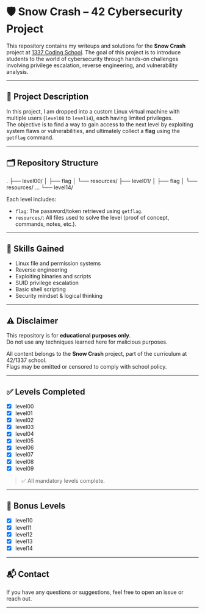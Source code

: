 # 🛡️ Snow Crash – 42 Cybersecurity Project

This repository contains my writeups and solutions for the **Snow Crash** project at [1337 Coding School](https://x.com/1337FIL).
The goal of this project is to introduce students to the world of cybersecurity through hands-on challenges involving privilege escalation, reverse engineering, and vulnerability analysis.

---

## 📖 Project Description

In this project, I am dropped into a custom Linux virtual machine with multiple users (`level00` to `level14`), each having limited privileges.  
The objective is to find a way to gain access to the next level by exploiting system flaws or vulnerabilities, and ultimately collect a **flag** using the `getflag` command.

---

## 🗂️ Repository Structure

.
├── level00/
│ ├── flag
│ └── resources/
├── level01/
│ ├── flag
│ └── resources/
...
└── level14/


Each level includes:
- `flag`: The password/token retrieved using `getflag`.
- `resources/`: All files used to solve the level (proof of concept, commands, notes, etc.).

---

## 🧠 Skills Gained

- Linux file and permission systems
- Reverse engineering
- Exploiting binaries and scripts
- SUID privilege escalation
- Basic shell scripting
- Security mindset & logical thinking

---

## ⚠️ Disclaimer

This repository is for **educational purposes only**.  
Do not use any techniques learned here for malicious purposes.

All content belongs to the **Snow Crash** project, part of the curriculum at 42/1337 school.  
Flags may be omitted or censored to comply with school policy.

---

## ✅ Levels Completed

- [x] level00
- [x] level01
- [x] level02
- [x] level03
- [x] level04
- [x] level05
- [x] level06
- [x] level07
- [x] level08
- [x] level09

> ✅ All mandatory levels complete.

---

## 🧪 Bonus Levels

- [x] level10
- [x] level11
- [x] level12
- [x] level13
- [x] level14

---

## 📬 Contact

If you have any questions or suggestions, feel free to open an issue or reach out.

---
